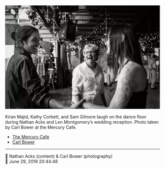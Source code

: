 ![Kiran Majid, Kathy Corbett, and Sam Gilmore laugh on the dance floor](assets/1bf170230d93a64f8fd6ee52e1b71988.webp)

Kiran Majid, Kathy Corbett, and Sam Gilmore laugh on the dance floor during Nathan Acks and Len Montgomery’s wedding reception. Photo taken by Carl Bower at the Mercury Cafe.

* [The Mercury Cafe](http://mercurycafe.com)
* [Carl Bower](https://carlbowerphotos.com)

- - - -

<span aria-hidden="true">👥</span> Nathan Acks (content) & Carl Bower (photography)  
<span aria-hidden="true">📅</span> June 29, 2019 20:44:48
